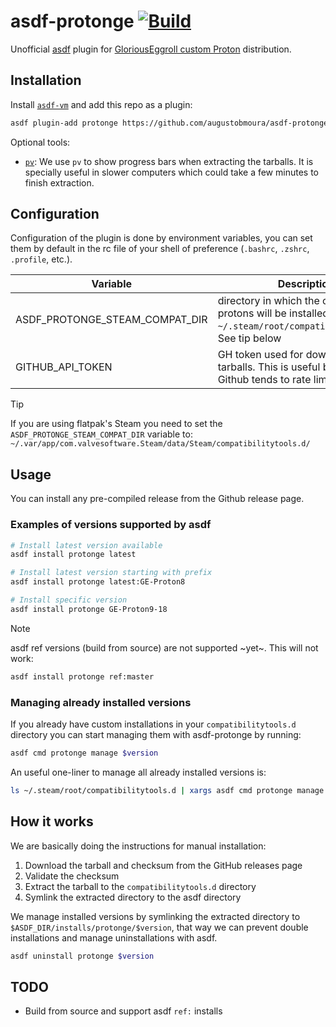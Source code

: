 # asdf-protonge [![Build](https://github.com/augustobmoura/asdf-protonge/actions/workflows/test.yml/badge.svg)](https://github.com/augustobmoura/asdf-protonge/actions/workflows/test.yml)

Unofficial [asdf](https://asdf-vm.com/) plugin for [GloriousEggroll custom Proton](https://github.com/GloriousEggroll/proton-ge-custom/) distribution.

## Installation

Install [`asdf-vm`](https://asdf-vm.com/guide/getting-started.html) and add this
repo as a plugin:

```bash
asdf plugin-add protonge https://github.com/augustobmoura/asdf-protonge.git
```

Optional tools:

- [`pv`](https://www.ivarch.com/programs/pv.shtml): We use `pv` to show progress
  bars when extracting the tarballs. It is specially useful in slower computers
  which could take a few minutes to finish extraction.

## Configuration

Configuration of the plugin is done by environment variables, you can set them
by default in the rc file of your shell of preference (`.bashrc`, `.zshrc`,
`.profile`, etc.).

| Variable                       | Description                                                                                                |
| ------------------------------ | ---------------------------------------------------------------------------------------------------------- |
| ASDF_PROTONGE_STEAM_COMPAT_DIR | directory in which the custom protons will be installed. Defaults to `~/.steam/root/compatibilitytools.d`. See tip below |
| GITHUB_API_TOKEN               | GH token used for downloading the tarballs. This is useful because Github tends to rate limit API calls    |

> [!TIP]
> If you are using flatpak's Steam you need to set the `ASDF_PROTONGE_STEAM_COMPAT_DIR` variable to:
> `~/.var/app/com.valvesoftware.Steam/data/Steam/compatibilitytools.d/`

## Usage

You can install any pre-compiled release from the Github release page.

### Examples of versions supported by asdf

```bash
# Install latest version available
asdf install protonge latest

# Install latest version starting with prefix
asdf install protonge latest:GE-Proton8

# Install specific version
asdf install protonge GE-Proton9-18
```

> [!NOTE]
> asdf ref versions (build from source) are not supported ~yet~.
> This will not work:
>
> ```bash
> asdf install protonge ref:master
> ```

### Managing already installed versions

If you already have custom installations in your `compatibilitytools.d`
directory you can start managing them with asdf-protonge by running:

```bash
asdf cmd protonge manage $version
```

An useful one-liner to manage all already installed versions is:

```bash
ls ~/.steam/root/compatibilitytools.d | xargs asdf cmd protonge manage
```

## How it works

We are basically doing the instructions for manual installation:

1. Download the tarball and checksum from the GitHub releases page
2. Validate the checksum
3. Extract the tarball to the `compatibilitytools.d` directory
4. Symlink the extracted directory to the asdf directory

We manage installed versions by symlinking the extracted directory to
`$ASDF_DIR/installs/protonge/$version`, that way we can prevent double
installations and manage uninstallations with asdf.

```bash
asdf uninstall protonge $version
```

## TODO

- Build from source and support asdf `ref:` installs
